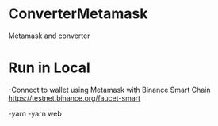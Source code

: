 # ConverterMetamask
Metamask and converter

# Run in Local

-Connect to wallet using Metamask with Binance Smart Chain
https://testnet.binance.org/faucet-smart

-yarn
-yarn web
